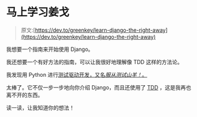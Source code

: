 # 马上学习姜戈

> 原文:[https://dev.to/greenkey/learn-django-the-right-away](https://dev.to/greenkey/learn-django-the-right-away)

我想要一个指南来开始使用 Django。

我还想要一个有好方法的指南，可以让我很好地理解像 TDD 这样的方法论。

我发现用 Python 进行[测试驱动开发，又名*服从测试山羊！*。](http://www.obeythetestinggoat.com/)

太棒了。它不仅一步一步地向你介绍 Django，而且还使用了 [TDD](https://en.wikipedia.org/wiki/Test-driven_development) ，这是我再也离不开的东西。

读一读，让我知道你的想法！
